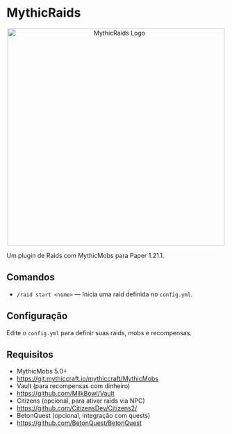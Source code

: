 # MythicRaids

<p align="center">
  <img src="https://i.imgur.com/pmx8YZz.png" alt="MythicRaids Logo" width="500"/>
</p>

Um plugin de Raids com MythicMobs para Paper 1.21.1.

## Comandos

- `/raid start <nome>` — Inicia uma raid definida no `config.yml`.

## Configuração

Edite o `config.yml` para definir suas raids, mobs e recompensas.

## Requisitos

- MythicMobs 5.0+
- https://git.mythiccraft.io/mythiccraft/MythicMobs
- Vault (para recompensas com dinheiro)
- https://github.com/MilkBowl/Vault
- Citizens (opcional, para ativar raids via NPC)
- https://github.com/CitizensDev/Citizens2/
- BetonQuest (opcional, integração com quests)
- https://github.com/BetonQuest/BetonQuest
